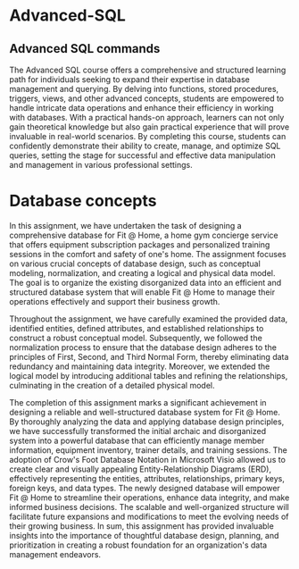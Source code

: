 # Advanced-SQL
## Advanced SQL commands

The Advanced SQL course offers a comprehensive and structured learning path for individuals seeking to expand their expertise in database management and querying. By delving into functions, stored procedures, triggers, views, and other advanced concepts, students are empowered to handle intricate data operations and enhance their efficiency in working with databases. With a practical hands-on approach, learners can not only gain theoretical knowledge but also gain practical experience that will prove invaluable in real-world scenarios. By completing this course, students can confidently demonstrate their ability to create, manage, and optimize SQL queries, setting the stage for successful and effective data manipulation and management in various professional settings.

# Database concepts
In this assignment, we have undertaken the task of designing a comprehensive database for Fit @ Home, a home gym concierge service that offers equipment subscription packages and personalized training sessions in the comfort and safety of one's home. The assignment focuses on various crucial concepts of database design, such as conceptual modeling, normalization, and creating a logical and physical data model. The goal is to organize the existing disorganized data into an efficient and structured database system that will enable Fit @ Home to manage their operations effectively and support their business growth.

Throughout the assignment, we have carefully examined the provided data, identified entities, defined attributes, and established relationships to construct a robust conceptual model. Subsequently, we followed the normalization process to ensure that the database design adheres to the principles of First, Second, and Third Normal Form, thereby eliminating data redundancy and maintaining data integrity. Moreover, we extended the logical model by introducing additional tables and refining the relationships, culminating in the creation of a detailed physical model.

The completion of this assignment marks a significant achievement in designing a reliable and well-structured database system for Fit @ Home. By thoroughly analyzing the data and applying database design principles, we have successfully transformed the initial archaic and disorganized system into a powerful database that can efficiently manage member information, equipment inventory, trainer details, and training sessions. The adoption of Crow's Foot Database Notation in Microsoft Visio allowed us to create clear and visually appealing Entity-Relationship Diagrams (ERD), effectively representing the entities, attributes, relationships, primary keys, foreign keys, and data types.
The newly designed database will empower Fit @ Home to streamline their operations, enhance data integrity, and make informed business decisions. The scalable and well-organized structure will facilitate future expansions and modifications to meet the evolving needs of their growing business. In sum, this assignment has provided invaluable insights into the importance of thoughtful database design, planning, and prioritization in creating a robust foundation for an organization's data management endeavors.




